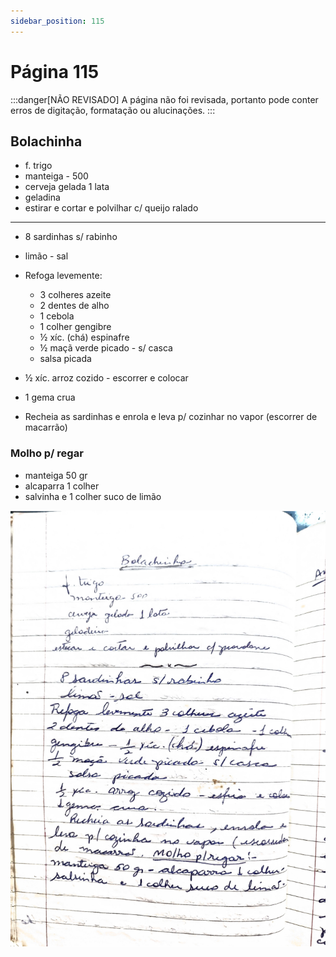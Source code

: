 ```yaml
---
sidebar_position: 115
---
```

# Página 115
:::danger[NÃO REVISADO]
A página não foi revisada, portanto pode conter erros de digitação, formatação ou alucinações.
:::
## Bolachinha

- f. trigo
- manteiga - 500
- cerveja gelada 1 lata
- geladina
- estirar e cortar e polvilhar c/ queijo ralado

---

- 8 sardinhas s/ rabinho
- limão - sal

- Refoga levemente:
  - 3 colheres azeite
  - 2 dentes de alho
  - 1 cebola
  - 1 colher gengibre
  - ½ xíc. (chá) espinafre
  - ½ maçã verde picado - s/ casca
  - salsa picada
- ½ xíc. arroz cozido - escorrer e colocar
- 1 gema crua

- Recheia as sardinhas e enrola e leva p/ cozinhar no vapor (escorrer de macarrão)

### Molho p/ regar

- manteiga 50 gr
- alcaparra 1 colher
- salvinha e 1 colher suco de limão

![imagem base](./images/page_115.png)